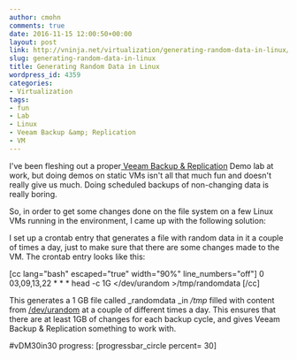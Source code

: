 ```yaml
---
author: cmohn
comments: true
date: 2016-11-15 12:00:50+00:00
layout: post
link: http://vninja.net/virtualization/generating-random-data-in-linux/
slug: generating-random-data-in-linux
title: Generating Random Data in Linux
wordpress_id: 4359
categories:
- Virtualization
tags:
- fun
- Lab
- Linux
- Veeam Backup &amp; Replication
- VM
---
```


I've been fleshing out a proper[ Veeam Backup & Replication](http://veeam.com) Demo lab at work, but doing demos on static VMs isn't all that much fun and doesn't really give us much. Doing scheduled backups of non-changing data is really boring.

So, in order to get some changes done on the file system on a few Linux VMs running in the environment, I came up with the following solution:

I set up a crontab entry that generates a file with random data in it a couple of times a day, just to make sure that there are some changes made to the VM. The crontab entry looks like this:

[cc lang="bash" escaped="true" width="90%" line_numbers="off"]
0 03,09,13,22 * * * head -c 1G </dev/urandom >/tmp/randomdata
[/cc]

This generates a 1 GB file called _randomdata _in _/tmp_ filled with content from [/dev/urandom](https://en.wikipedia.org/wiki//dev/random) at a couple of different times a day. This ensures that there are at least 1GB of changes for each backup cycle, and gives Veeam Backup & Replication something to work with.

#vDM30in30 progress:
[progressbar_circle percent= 30]

